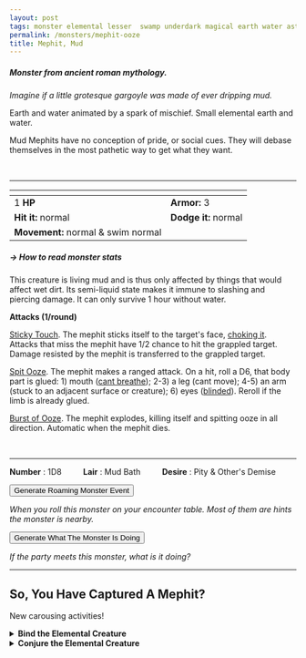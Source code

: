 ```yaml
---
layout: post
tags: monster elemental lesser  swamp underdark magical earth water astral
permalink: /monsters/mephit-ooze
title: Mephit, Mud
---
```


##### Monster from ancient roman mythology.

_Imagine if a little grotesque gargoyle was made of ever dripping mud._

Earth and water animated by a spark of mischief. Small elemental earth and water.

Mud Mephits have no conception of pride, or social cues. They will debase themselves in the most pathetic way to get what they want. 

<br>

---

|  <span style="display: inline-block; width:250px"></span>  |  |
| -------- | --------|
| 1 **HP** | **Armor:** 3  |
| **Hit it:** normal | **Dodge it:** normal |
| **Movement:** normal & swim normal     | 

##### <span class="tooltip" data-tooltip="Armor = damage reduction · · · Easy/Normal/Hard = roll above 10/15/20 to beat">→ How to read monster stats</span>

This creature is living mud and is thus only affected by things that would affect wet dirt. Its semi-liquid state makes it immune to slashing and piercing damage. It can only survive 1 hour without water.

**Attacks (1/round)**

<ins>Sticky Touch</ins>. The mephit sticks itself to the target's face, [choking it](/2020/11/10/extra-rules/#conditions). Attacks that miss the mephit have 1/2 chance to hit the grappled target. Damage resisted by the mephit is transferred to the grappled target.

<ins>Spit Ooze</ins>. The mephit makes a ranged attack. On a hit, roll a D6, that body part is glued: 1) mouth ([cant breathe](/2020/11/10/extra-rules/#conditions)); 2-3) a leg (cant move); 4-5) an arm (stuck to an adjacent surface or creature); 6) eyes ([blinded](/2020/11/10/extra-rules/#conditions)). Reroll if the limb is already glued.

<ins>Burst of Ooze</ins>. The mephit explodes, killing itself and spitting ooze in all direction. Automatic when the mephit dies.

<br>

---

**Number** : 1D8 <span style="display: inline-block; width:30px"></span>
**Lair** : Mud Bath <span style="display: inline-block; width:30px"></span>
**Desire** : Pity & Other's Demise

<button id="generate-btn">Generate Roaming Monster Event</button>
<p id="RoamResult" style="font-style: italic;">When you roll this monster on your encounter table. Most of them are hints the monster is nearby.</p>

<button onclick="generateMood()">Generate What The Monster Is Doing</button>
<p id="MoodResult" style="font-style: italic;">If the party meets this monster, what is it doing?</p>
<script src="/scripts/generateMood.js"></script>

---

## So, You Have Captured A Mephit?

New carousing activities!

<details markdown="1">
<summary style="font-weight: bold;">Bind the Elemental Creature</summary>
If you have captured this elemental monster, you can spend the equivalent of 3 bags of gold in a magical laboratory between two adventures to bind it to your soul. If you do so, you ...

- You gain 2 [Doom Points](/list/spell-catastrophe) (roll for Catastrophe); 
- You gain 1 [Spell Die](/spells/);
- Roll a D6, you mutate in the following way :

1. You stink. Creatures who value hygiene will never have a good first impression of you.
1. Your words are replaced by tiny mud mephits that mime them before being snuffed.
1. Your teeth are jelly. No solid food again. 
1. Each time you rest, one thing near you is stolen by a mephit and brought to the plane of ooze.
1. You must spend time and at least a bag of gold on mud baths between adventure.
1. You can change one word from a class ability you have or a spell you know to *Mud*.

If you roll a Catastrophe, the elemental is released and hostile, and you lose the Spell Dice.
</details>

<details markdown="1">
<summary style="font-weight: bold;">Conjure the Elemental Creature</summary>
If you have befriended or bound this monster, you can spend the equivalent of 2 bags of gold in a wizard library between two adventures to learn the following spell:

**Conjure Mud Mephit** <br>
R: self 

When casting the spell you must prepare a message with up to [sum] words. [sum] fire mephits are then summoned and will each deliver one word of your message to whoever it is intended to, across any plane. The message will be delivered in the meekest way possible, and be repeated relentlessly until the target accepts, or the mephits are killed.

</details>

 
 <script src="https://code.jquery.com/jquery-3.6.0.min.js"></script>
  <script>
  // ENCOUNTER GENERATOR SCRIPT
    $(document).ready(function() {
      $("#generate-btn").click(function() {
        // define the specific value to search for in column 0
        var searchValue = "0004"; // change this to the actual value you need

        // retrieve the CSV file
        $.get("/CSV/Monster - Index.csv", function(data) {
          // split the CSV data by rows and remove the header row
          var rows = data.split("\n").slice(1);

          // filter the rows by the specific value in column 0
          var matchingRows = rows.filter(function(row) {
            var columns = row.split(",");
            return columns[0] === searchValue;
          });

          // randomly select a row from the matching rows
          var selectedRow = matchingRows[Math.floor(Math.random() * matchingRows.length)];

          // select a random cell from columns 3 to 8
          var selectedCell = selectedRow.split(",")[Math.floor(Math.random() * 6) + 3];

          // display the selected text
          $("#RoamResult").text(selectedCell);
        });
      });
    });
  </script>
